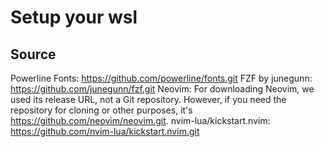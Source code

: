 # Setup your wsl

## Source

Powerline Fonts: https://github.com/powerline/fonts.git
FZF by junegunn: https://github.com/junegunn/fzf.git
Neovim: For downloading Neovim, we used its release URL, not a Git repository. However, if you need the repository for cloning or other purposes, it's https://github.com/neovim/neovim.git.
nvim-lua/kickstart.nvim: https://github.com/nvim-lua/kickstart.nvim.git
